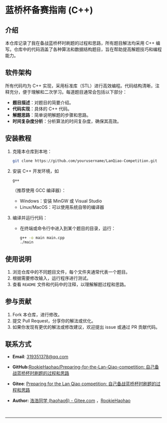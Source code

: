 # 蓝桥杯备赛指南 (C++)

## 介绍

本仓库记录了我在备战蓝桥杯时刷题的过程和思路，所有题目解法均采用 C++ 编写。仓库中的代码涵盖了各种算法和数据结构题目，旨在帮助提高解题技巧和编程能力。

## 软件架构

所有代码均为 C++ 实现，采用标准库（STL）进行高效编程。代码结构清晰，注释充分，便于理解和二次学习。每道题目通常会包括以下部分：

- **题目描述**：对题目的简要介绍。
- **代码实现**：具体的 C++ 代码。
- **解题思路**：简单说明解题的步骤和思路。
- **时间复杂度分析**：分析算法的时间复杂度，确保其高效。

## 安装教程

1. 克隆本仓库到本地：

   ```bash
   git clone https://github.com/yourusername/LanQiao-Competition.git
   ```

2. 安装 C++ 开发环境，如 

   ```
   g++
   ```

   （推荐使用 GCC 编译器）：

   - Windows：安装 MinGW 或 Visual Studio
   - Linux/MacOS：可以使用系统自带的编译器

3. 编译并运行代码：

   - 在终端或命令行中进入到某个题目的目录，运行：

     ```bash
     g++ -o main main.cpp
     ./main
     ```

## 使用说明

1. 浏览仓库中的不同题目文件，每个文件夹通常代表一个题目。
2. 根据需要修改输入，运行程序进行测试。
3. 查看 `README` 文件和代码中的注释，以理解解题过程和思路。

## 参与贡献

1. Fork 本仓库，进行修改。
2. 提交 Pull Request，分享你的解法或优化。
3. 如果你发现有更优的解法或修改建议，欢迎提出 issue 或通过 PR 贡献代码。

## 联系方式

- **Email**: 319351378@qq.com

- **GitHub:**[RookieHaohao/Preparing-for-the-Lan-Qiao-competition: 自己备战蓝桥杯时刷题的过程和思路](https://github.com/RookieHaohao/Preparing-for-the-Lan-Qiao-competition)

- **Gitee**: [Preparing for the Lan Qiao competition: 自己备战蓝桥杯时刷题的过程和思路](https://gitee.com/haohao6/preparing-for-the-lan-qiao-competition)

- **Author:** [浩浩同学 (haohao6) - Gitee.com](https://gitee.com/haohao6)  ，[RookieHaohao](https://github.com/RookieHaohao)

  ​               

------

